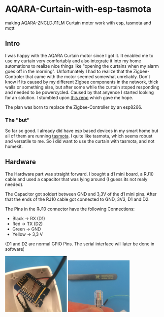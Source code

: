 # AQARA-Curtain-with-esp-tasmota
making AQARA-ZNCLDJ11LM Curtain motor work with esp, tasmota and mqtt

## Intro

I was happy with the AQARA Curtain motor since I got it. It enabled me to use my curtain very comfortably and also integrate it into my home automations to realize nice things like "opening the curtains when my alarm goes off in the morning".
Unfortunately I had to realize that the Zigbee-Controler that came with the motor seemed somewhat unreliably. 
Don't know if its caused by my different Zigbee components in the network, 
thick walls or something else, but after some while the curtain stoped responding and needed to be powercycled.
Caused by that anyence I started looking for an solution. I stumbled upon [this repo](https://github.com/HomeACcessoryKid/AQARA-ZNCLDJ11LM) which gave me hope.

The plan was born to replace the Zigbee-Controller by an esp8266.

### The "but"
So far so good. I already did have esp based devices in my smart home but all of them are running [tasmota](https://github.com/arendst/Tasmota). 
I quite like tasmota, which seems robust and versatile to me. So i did want to use the curtain with tasmota, and not homekit.


## Hardware
The Hardware part was straight forward. 
I bought a d1 mini board, a RJ10 cable and used a capacitor that was lying around (I guess its not realy needed).

The Capacitor got soldert between GND and 3,3V of the d1 mini pins.
After that the ends of the RJ10 cable got connected to GND, 3V3, D1 and D2.

The Pins in the RJ10 connector have the following Connections:
 - Black  -> RX (D1)
 - Red    -> TX (D2)
 - Green  -> GND
 - Yellow -> 3,3 V
 
 (D1 and D2 are normal GPIO Pins. The serial interface will later be done in software)

<img src="pics/esp.jpg" width="200" />  <img src="pics/rj10.jpg" width="200" />

